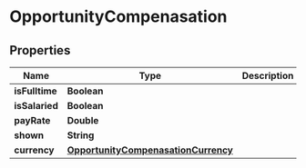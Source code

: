 

# OpportunityCompenasation


## Properties

| Name | Type | Description | Notes |
|------------ | ------------- | ------------- | -------------|
|**isFulltime** | **Boolean** |  |  [optional] |
|**isSalaried** | **Boolean** |  |  [optional] |
|**payRate** | **Double** |  |  [optional] |
|**shown** | **String** |  |  [optional] |
|**currency** | [**OpportunityCompenasationCurrency**](OpportunityCompenasationCurrency.md) |  |  [optional] |



